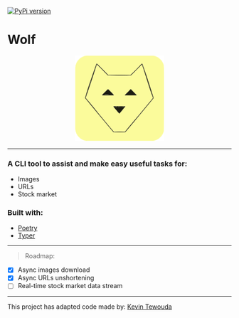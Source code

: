 [![PyPi version](https://badgen.net/pypi/v/wolf-cli)](https://pypi.com/project/wolf-cli)

# **Wolf**

 <p align="center">
  <img src="https://github.com/cande1gut/wolf/blob/main/dist/assets/logo.svg" style="width:200px;"/>
 </p>

---

### A CLI tool to assist and make easy useful tasks for:
- Images
- URLs
- Stock market

### Built with:
- [Poetry](https://python-poetry.org/)
- [Typer](https://typer.tiangolo.com/)

---

> Roadmap:
- [x] Async images download
- [x] Async URLs unshortening
- [ ] Real-time stock market data stream

---

This project has adapted code made by: [Kevin Tewouda](https://lewoudar.medium.com/click-a-beautiful-python-library-to-write-cli-applications-9c8154847066)
